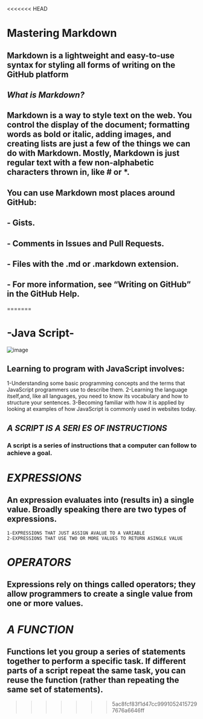 <<<<<<< HEAD
# Mastering Markdown

## Markdown is a lightweight and easy-to-use syntax for styling all forms of writing on the GitHub platform

## _**What is Markdown?**_

## **Markdown** is a way to style text on the web. You control the display of the document; formatting words as bold or italic, adding images, and creating lists are just a few of the things we can do with Markdown. Mostly, Markdown is just regular text with a few non-alphabetic characters thrown in, like # or *.

## You can use Markdown most places around GitHub:

## - Gists.
## - Comments in Issues and Pull Requests.
## - Files with the .md or .markdown extension.
## - For more information, see “Writing on GitHub” in the GitHub Help.
=======
# -Java Script-

![image](http://nadia-training.com/wp-content/uploads/2019/03/JavaScript-Essentials-Course.jpg)

## Learning to program with JavaScript involves:
  
  1-Understanding some basic programming concepts and the terms that JavaScript programmers use to describe them. 
  2-Learning the language itself,and, like all languages, you need to know its vocabulary and how to structure your sentences.
  3-Becoming familiar with how it is applied by looking at examples of how JavaScript is commonly used in websites today.
  
  
 ## *A SCRIPT IS A SERI ES OF INSTRUCTIONS*
   
   ### A script is a series of instructions that a computer can follow to achieve a goal. 
   
   
# _**EXPRESSIONS**_

## An expression evaluates into (results in) a single value. Broadly speaking there are two types of expressions. 
    1-EXPRESSIONS THAT JUST ASSIGN AVALUE TO A VARIABLE 
    2-EXPRESSIONS THAT USE TWO OR MORE VALUES TO RETURN ASINGLE VALUE 

# _**OPERATORS**_

 ## Expressions rely on things called operators; they allow programmers to create a single value from one or more values. 

 # _**A FUNCTION**_
 
 ## Functions let you group a series of statements together to perform a specific task. If different parts of a script repeat the same task, you can reuse the function (rather than repeating the same set of statements).
 
>>>>>>> 5ac8fcf83f1d47cc99910524157297676a6646ff

